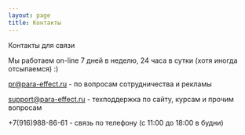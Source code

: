 ```yaml
---
layout: page
title: Контакты
---
```



Контакты для связи



Мы работаем on-line 7 дней в неделю, 24 часа в сутки (хотя иногда отсыпаемся) :)

pr@para-effect.ru - по вопросам сотрудничества и рекламы

support@para-effect.ru - техподдержка по сайту, курсам и прочим вопросам



+7(916)988-86-61 - связь по телефону (с 11:00 до 18:00 в будни)
